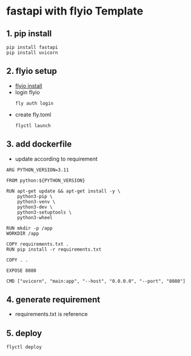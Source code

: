 # fastapi with flyio Template


## 1. pip install

```
pip install fastapi
pip install uvicorn
```

## 2. flyio setup

- [flyio install](https://fly.io/docs/hands-on/install-flyctl/)
- login flyio
    ```
    fly auth login
    ```
- create fly.toml
    ```
    flyctl launch
    ```

##  3. add dockerfile

- update according to requirement

```
ARG PYTHON_VERSION=3.11

FROM python:${PYTHON_VERSION}

RUN apt-get update && apt-get install -y \
    python3-pip \
    python3-venv \
    python3-dev \
    python3-setuptools \
    python3-wheel

RUN mkdir -p /app
WORKDIR /app

COPY requirements.txt .
RUN pip install -r requirements.txt

COPY . .

EXPOSE 8080

CMD ["uvicorn", "main:app", "--host", "0.0.0.0", "--port", "8080"]
```

## 4. generate requirement

- requirements.txt is reference

## 5. deploy

```
flyctl deploy
```